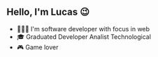 ## Hello, I'm Lucas 😉

- 👨🏿‍💻 I'm software developer with focus in web
- 🎓 Graduated Developer Analist Technological
- 🎮 Game lover
